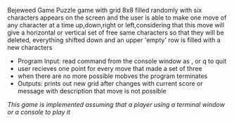 Bejeweed Game
Puzzle game with grid 8x8 filled randomly with six characters appears on the screen and the user is able to make one move of any character at a time up,down,right or left,considering that this move will give a horizontal or vertical set of free same characters so that they will be deleted, everything shifted down and an upper 'empty' row is filled with a new characters

* Program Input: read command from the console window as <row> <column> <direction to move>, or q to quit
* user recieves one point for every move that made a set of three
* when there are no more possible mobves the program terminates
* Outputs: prints out new grid after changes with current score or message with description that move is not possible


*This game is implemented assuming that a player using a terminal window or a console to play it*
